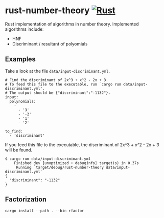 # rust-number-theory [![Rust](https://github.com/koba-e964/rust-number-theory/actions/workflows/rust.yml/badge.svg)](https://github.com/koba-e964/rust-number-theory/actions/workflows/rust.yml)
Rust implementation of algorithms in number theory.
Implemented algorithms include:

- HNF
- Discriminant / resultant of polyomials


## Examples
Take a look at the file `data/input-discriminant.yml`.

```
# Find the discriminant of 2x^3 + x^2 - 2x + 3.
# To feed this file to the executable, run `cargo run data/input-discriminant.yml'.
# The output should be {"discriminant":"-1132"}.
input:
  polynomials:
    -
      - '3'
      - '-2'
      - '1'
      - '2'

to_find:
  - 'discriminant'
```

If you feed this file to the executable, the discriminant of 2x^3 + x^2 - 2x + 3 will be found.
```
$ cargo run data/input-discriminant.yml
    Finished dev [unoptimized + debuginfo] target(s) in 0.37s
     Running `target/debug/rust-number-theory data/input-discriminant.yml`
{
  "discriminant": "-1132"
}
```

## Factorization
```
cargo install --path . --bin rfactor
```
